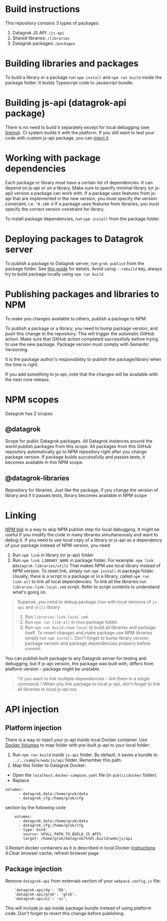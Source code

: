 # Build instructions

This repository contains 3 types of packages:

1. Datagrok JS API: `/js-api`
2. Shared libraries: `/libraries`
3. Datagrok packages: `/packages`

# Building libraries and packages

To build a library or a package run `npm install` and `npm run build` inside the package folder. 
It builds Typescript code to Javascript bundle.

# Building js-api (datagrok-api package)

There is no need to build it separately except for local debugging (see [linking](#linking)). CI system builds it with the platform. 
If you still want to test your code with custom js-api package, you can [inject it](#api-injection)

# Working with package dependencies

Each package or library must have a certain list of dependencies. It can depend on js-api or on a library.
Make sure to specify minimal library (or js-api) version a package can work with.
If a package uses features from js-api that are implemented in the new version, you must specify the version constraint, i.e. `^0.108.0`
If a package uses features from libraries, you must specify the correct version constraint for library.

To install package dependencies, run `npm install` from the package folder. 

# Deploying packages to Datagrok server

To publish a package to Datagrok server, run `grok publish` from the package folder. See [this guide](../help/develop/develop.md) for
details.
Avoid using `--rebuild` key, always try to build package locally using `npm run build`
 
# Publishing packages and libraries to NPM

To make you changes available to others, publish a package to NPM. 

To publish a package or a library, you need to bump package version, and push this change to the repository.
This will trigger the automatic GitHub action. Make sure that GitHub action completed successfully before
trying to use the new package. Package version must comply with Semantic Versioning.

It is the package author's responsibility to publish the package/library when the time is right.

If you add something to js-api, note that the changes will be available with the next core release.

# NPM scopes

Datagrok has 2 scopes

## @datagrok

Scope for public Datagrok packages. All Datagrok instances around the world publish packages from this scope. 
All packages from this GitHub repository automatically go to NPM repository right after you change package version.
If package builds successfully and passes tests, it becomes available in this NPM scope.

## @datagrok-libraries

Repository for libraries. 
Just like the package, if you change the version of library and if it passes tests, library becomes available in NPM scope

# Linking

[NPM link](https://docs.npmjs.com/cli/v8/commands/npm-link) is a way to skip NPM publish step for local debugging. It might be useful if you modify the code in many libraries simultaneously and want to debug it. 
If you need to use local copy of a library or js-api as a dependency of your package instead of NPM version, you need:

1. Run `npm link` in library (or js-api) folder
2. Run `npm link LIBRARY_NAME` in package folder. For example: `npm link @datagrok-libraries/utils`
That makes NPM use local library instead of NPM version. To reset link, simply run `npm install` in package folder.
Usually, there is a script in a package or in a library, called `npm run link-all` to link all local dependencies. 
To link all the libraries run `libraries-link-local.cmd` script. Refer to script contents to understand what's going on.

> Suppose, you need to debug package `Chem` with local versions of `js-api` and `utils` library
>
> 1. Run `libraries-link-local.cmd`.
> 2. Run `npm run link-all` in `Chem` package folder.
> 3. Run `npm run build-chem-local` to build all libraries and package itself.
> To revert changes and make package use NPM libraries simply run `npm install`.
> Don't forget to bump library version, package version and package dependencies properly before commit.

You can publish built package to any Datagrok server for testing and debugging, but if js-api version, the package was built with, differs from platform version - package might be unstable.
> <span style="color:red">!</span> If you want to link multiple dependencies - link them in a single command.
> <span style="color:red">!</span> When you link package to local js-api, don't forget to link all libraries to local js-api too

# API injection

## Platform injection 

There is a way to inject your js-api inside local Docker container. Use [Docker Volumes](https://docs.docker.com/storage/volumes/) to map folder with pre-built js-api to your local folder:

1. Run `npm run build` inside `js-api` folder. By default, it saves a bundle to `../../xamgle/web/js/api` folder. Remember this path.
2. Map this folder to Datagrok Docker:

* Open the `localhost.docker-compose.yaml` file (in `public\docker` folder).
* Replace 

```
volumes:
      - datagrok_data:/home/grok/data
      - datagrok_cfg:/home/grok/cfg
```

section by the following code

```
    volumes:
      - datagrok_data:/home/grok/data
      - datagrok_cfg:/home/grok/cfg
      - type: bind
        source: %FULL_PATH_TO_BUILD_JS_API%
        target: /home/grok/datagrok/html.build/web/js/api
```

3.Restart docker containers as it is described in local Docker [instructions](https://datagrok.ai/help/develop/admin/deploy/docker-compose)
4.Clear browser cache, refresh browser page.

## Package injection

Remove `datagrok-api` from externals section of your `webpack.config.js` file:

```
    'datagrok-api/dg': 'DG',
    'datagrok-api/grok': 'grok',
    'datagrok-api/ui': 'ui',
```

This will include js-api inside package bundle instead of using platform code. Don't forget to revert this change before publishing.
